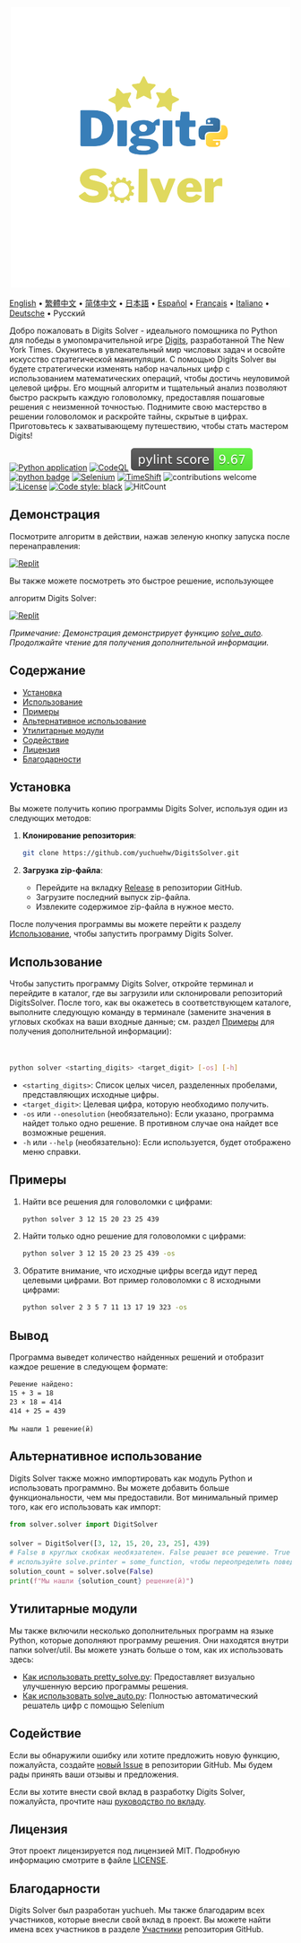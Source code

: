 <p align="center">
    <picture>
      <img 
        src="https://raw.githubusercontent.com/yuchuehw/DigitsSolver/main/new_logo.png" 
        alt="Значок Digits Solver"
        width="500"
       />
    </picture>
<p>

[English](README_en.md)
 • [繁體中文](README_zh-TW.md)
 • [简体中文](README_zh-CN.md)
 • [日本語](README_ja.md)
 • [Español](README_es.md)
 • [Français](README_fr.md)
 • [Italiano](README_it.md)
 • [Deutsche](README_de.md)
 • Русский

Добро пожаловать в Digits Solver - идеального помощника по Python для победы в умопомрачительной игре [Digits](https://www.nytimes.com/games/digits), разработанной The New York Times. Окунитесь в увлекательный мир числовых задач и освойте искусство стратегической манипуляции. С помощью Digits Solver вы будете стратегически изменять набор начальных цифр с использованием математических операций, чтобы достичь неуловимой целевой цифры. Его мощный алгоритм и тщательный анализ позволяют быстро раскрыть каждую головоломку, предоставляя пошаговые решения с неизменной точностью. Поднимите свою мастерство в решении головоломок и раскройте тайны, скрытые в цифрах. Приготовьтесь к захватывающему путешествию, чтобы стать мастером Digits!

[![Python application](https://github.com/yuchuehw/DigitsSolver/actions/workflows/python-app.yml/badge.svg)](https://github.com/yuchuehw/DigitsSolver/actions/workflows/python-app.yml)
[![CodeQL](https://github.com/yuchuehw/DigitsSolver/actions/workflows/github-code-scanning/codeql/badge.svg)](https://github.com/yuchuehw/DigitsSolver/actions/workflows/github-code-scanning/codeql)
[![PyLint Score](https://raw.githubusercontent.com/yuchuehw/DigitsSolver/main/pylint_badge.svg)](pylint.out)
<br>
[![python badge](https://img.shields.io/badge/Python-3776AB?style=flat&for-the-badge&logo=python&logoColor=white)](https://www.python.org/)
[![Selenium](https://img.shields.io/badge/Selenium-grey.svg?style=flat&logo=selenium)](https://www.selenium.dev/)
[![TimeShift](https://img.shields.io/badge/TimeShift.js-grey.svg?style=flat&logo=javascript)](https://github.com/plaa/TimeShift-js)
![contributions welcome](https://img.shields.io/badge/contributions-welcome-brightgreen.svg?style=flat&color=pink)
[![License](https://img.shields.io/github/license/yuchuehw/DigitsSolver?style=flat&color=yellow)](LICENSE.md)
[![Code style: black](https://img.shields.io/badge/code%20style-black-000000.svg)](https://github.com/psf/black)
![HitCount](https://hits.dwyl.com/yuchuehw/DigitsSolver.svg?style=flat)

## Демонстрация
Посмотрите алгоритм в действии, нажав зеленую кнопку запуска после перенаправления:

[![Replit](https://img.shields.io/badge/DEMO-REPL.IT-purple.svg?style=flat&logo=replit)](https://replit.com/@yuchuehw/DigitsSolver)

Вы также можете посмотреть это быстрое решение, использующее

 алгоритм Digits Solver:

[![Replit](https://img.shields.io/badge/DEMO-YOUTUBE-purple.svg?style=flat&logo=youtube)](https://www.youtube.com/watch?v=se2OdZnEHHA)

*Примечание: Демонстрация демонстрирует функцию [solve_auto](solveAuto.md). Продолжайте чтение для получения дополнительной информации.*

## Содержание

- [Установка](#установка)
- [Использование](#использование)
- [Примеры](#примеры)
- [Альтернативное использование](#альтернативное-использование)
- [Утилитарные модули](#утилитарные-модули)
- [Содействие](#содействие)
- [Лицензия](#лицензия)
- [Благодарности](#благодарности)

## Установка

Вы можете получить копию программы Digits Solver, используя один из следующих методов:

1. **Клонирование репозитория**:
   ```bash
   git clone https://github.com/yuchuehw/DigitsSolver.git
   ```

2. **Загрузка zip-файла**:
   - Перейдите на вкладку [Release](https://github.com/yuchuehw/DigitsSolver/releases) в репозитории GitHub.
   - Загрузите последний выпуск zip-файла.
   - Извлеките содержимое zip-файла в нужное место.

После получения программы вы можете перейти к разделу [Использование](#использование), чтобы запустить программу Digits Solver.

## Использование

Чтобы запустить программу Digits Solver, откройте терминал и перейдите в каталог, где вы загрузили или склонировали репозиторий DigitsSolver. После того, как вы окажетесь в соответствующем каталоге, выполните следующую команду в терминале (замените значения в угловых скобках на ваши входные данные; см. раздел [Примеры](#примеры) для получения дополнительной информации):

```bash


python solver <starting_digits> <target_digit> [-os] [-h]
```

- `<starting_digits>`: Список целых чисел, разделенных пробелами, представляющих исходные цифры.
- `<target_digit>`: Целевая цифра, которую необходимо получить.
- `-os` или `--onesolution` (необязательно): Если указано, программа найдет только одно решение. В противном случае она найдет все возможные решения.
- `-h` или `--help` (необязательно): Если используется, будет отображено меню справки.

## Примеры

1. Найти все решения для головоломки с цифрами:
   ```bash
   python solver 3 12 15 20 23 25 439
   ```

2. Найти только одно решение для головоломки с цифрами:
   ```bash
   python solver 3 12 15 20 23 25 439 -os
   ```


3. Обратите внимание, что исходные цифры всегда идут перед целевыми цифрами. Вот пример головоломки с 8 исходными цифрами:
   ```bash
   python solver 2 3 5 7 11 13 17 19 323 -os
   ```

## Вывод

Программа выведет количество найденных решений и отобразит каждое решение в следующем формате:

```
Решение найдено:
15 + 3 = 18
23 × 18 = 414
414 + 25 = 439

Мы нашли 1 решение(й)
```

## Альтернативное использование

Digits Solver также можно импортировать как модуль Python и использовать программно. Вы можете добавить больше функциональности, чем мы предоставили. Вот минимальный пример того, как его использовать как импорт:

```python
from solver.solver import DigitSolver

solver = DigitSolver([3, 12, 15, 20, 23, 25], 439)
# False в круглых скобках необязателен. False решает все решение. True решает одно решение.
# используйте solve.printer = some_function, чтобы переопределить поведение вывода по умолчанию.
solution_count = solver.solve(False)
print(f"Мы нашли {solution_count} решение(й)")
```

## Утилитарные модули

Мы также включили несколько дополнительных программ на языке Python, которые дополняют программу решения. Они находятся внутри папки solver/util. Вы можете узнать больше о том, как их использовать здесь:

- [Как использовать pretty_solve.py](prettySolve.md): Предоставляет визуально улучшенную версию программы решения.
- [Как использовать solve_auto.py](solveAuto_ru.md): Полностью автоматический решатель цифр с помощью Selenium

## Содействие

Если вы обнаружили ошибку или хотите предложить новую функцию, пожалуйста, создайте [новый Issue](https://github.com/yuchuehw/DigitsSolver/issues) в репозитории GitHub. Мы будем рады принять ваши отзывы и предложения.

Если вы хотите внести свой вклад в разработку Digits Solver, пожалуйста, прочтите наш [руководство по вкладу](CONTRIBUTING.md).

## Лицензия

Этот проект лицензируется под лицензией MIT. Подробную информацию смотрите в файле [LICENSE](LICENSE.md).

## Благодарности

Digits Solver был разработан yuchueh. Мы также благодарим всех участников, которые внесли свой вклад в проект. Вы можете найти имена всех участников в разделе [Участники](https://github.com/yuchuehw/DigitsSolver/graphs/contributors) репозитория GitHub.
